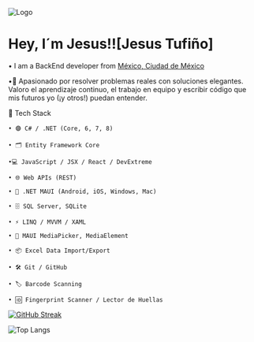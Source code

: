 ![Logo](https://github.com/user-attachments/assets/0a1238bd-11e9-48f0-8482-63470dc7befc)
# Hey, I´m Jesus!![Jesus Tufiño]


• I am a BackEnd developer from [México, Ciudad de México](https://www.youtube.com/watch?v=k0E5zr9HdGE&pp=ygUYdHVyaXNtbyBjaXVkYWQgZGUgbWV4aWNv)

•🚀 Apasionado por resolver problemas reales con soluciones elegantes. Valoro el aprendizaje continuo, el trabajo en equipo y escribir código que mis futuros yo (¡y otros!) puedan entender.

🧰 Tech Stack

    • 🟣 C# / .NET (Core, 6, 7, 8)

    • 🗂️ Entity Framework Core

    •💻 JavaScript / JSX / React / DevExtreme

    • 🌐 Web APIs (REST)

    • 📱 .NET MAUI (Android, iOS, Windows, Mac)

    • 🗄️ SQL Server, SQLite

    • ⚡ LINQ / MVVM / XAML

    • 📸 MAUI MediaPicker, MediaElement

    • 📦 Excel Data Import/Export

    • 🛠️ Git / GitHub

    • 🏷️ Barcode Scanning

    • 🆔 Fingerprint Scanner / Lector de Huellas

[![GitHub Streak](https://github-readme-streak-stats.herokuapp.com?user=JesusTufino&theme=dracula)](https://git.io/streak-stats)

![Top Langs](https://github-readme-stats.vercel.app/api/top-langs/?username=JesusTufino&layout=compact)
